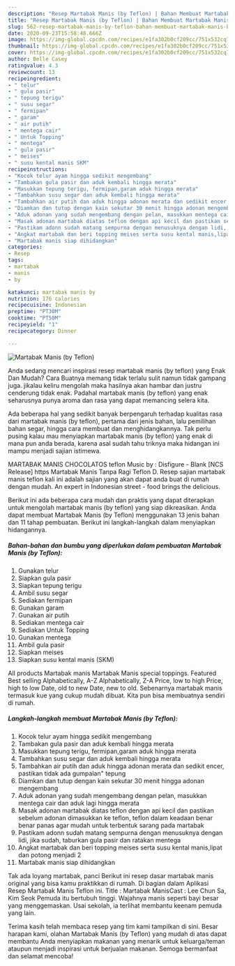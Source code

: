 ```yaml
---
description: "Resep Martabak Manis (by Teflon) | Bahan Membuat Martabak Manis (by Teflon) Yang Sedap"
title: "Resep Martabak Manis (by Teflon) | Bahan Membuat Martabak Manis (by Teflon) Yang Sedap"
slug: 562-resep-martabak-manis-by-teflon-bahan-membuat-martabak-manis-by-teflon-yang-sedap
date: 2020-09-23T15:58:48.666Z
image: https://img-global.cpcdn.com/recipes/e1fa302b0cf209cc/751x532cq70/martabak-manis-by-teflon-foto-resep-utama.jpg
thumbnail: https://img-global.cpcdn.com/recipes/e1fa302b0cf209cc/751x532cq70/martabak-manis-by-teflon-foto-resep-utama.jpg
cover: https://img-global.cpcdn.com/recipes/e1fa302b0cf209cc/751x532cq70/martabak-manis-by-teflon-foto-resep-utama.jpg
author: Belle Casey
ratingvalue: 4.3
reviewcount: 13
recipeingredient:
- " telur"
- " gula pasir"
- " tepung terigu"
- " susu segar"
- " fermipan"
- " garam"
- " air putih"
- " mentega cair"
- " Untuk Topping"
- " mentega"
- " gula pasir"
- " meises"
- " susu kental manis SKM"
recipeinstructions:
- "Kocok telur ayam hingga sedikit mengembang"
- "Tambakan gula pasir dan aduk kembali hingga merata"
- "Masukkan tepung terigu, fermipan,garam aduk hingga merata"
- "Tambahkan susu segar dan aduk kembali hingga merata"
- "Tambahkan air putih dan aduk hingga adonan merata dan sedikit encer, pastikan tidak ada gumpalan&#34; tepung"
- "Diamkan dan tutup dengan kain sekutar 30 menit hingga adonan mengembang"
- "Aduk adonan yang sudah mengembang dengan pelan, masukkan mentega cair dan aduk lagi hingga merata"
- "Masak adonan martabak diatas teflon dengan api kecil dan pastikan sebelum adonan dimasukkan ke teflon, teflon dalam keadaan benar benar panas agar mudah untuk terbentuk sarang pada martabak"
- "Pastikam adonn sudah matang sempurna dengan menusuknya dengan lidi, jika sudah, taburkan gula pasir dan ratakan mentega"
- "Angkat martabak dan beri topping meises serta susu kental manis,lipat dan potong menjadi 2"
- "Martabak manis siap dihidangkan"
categories:
- Resep
tags:
- martabak
- manis
- by

katakunci: martabak manis by 
nutrition: 176 calories
recipecuisine: Indonesian
preptime: "PT30M"
cooktime: "PT50M"
recipeyield: "1"
recipecategory: Dinner

---
```



![Martabak Manis (by Teflon)](https://img-global.cpcdn.com/recipes/e1fa302b0cf209cc/751x532cq70/martabak-manis-by-teflon-foto-resep-utama.jpg)

Anda sedang mencari inspirasi resep martabak manis (by teflon) yang Enak Dan Mudah? Cara Buatnya memang tidak terlalu sulit namun tidak gampang juga. jikalau keliru mengolah maka hasilnya akan hambar dan justru cenderung tidak enak. Padahal martabak manis (by teflon) yang enak seharusnya punya aroma dan rasa yang dapat memancing selera kita.

Ada beberapa hal yang sedikit banyak berpengaruh terhadap kualitas rasa dari martabak manis (by teflon), pertama dari jenis bahan, lalu pemilihan bahan segar, hingga cara membuat dan menghidangkannya. Tak perlu pusing kalau mau menyiapkan martabak manis (by teflon) yang enak di mana pun anda berada, karena asal sudah tahu triknya maka hidangan ini mampu menjadi sajian istimewa.

MARTABAK MANIS CHOCOLATOS teflon Music by : Disfigure - Blank [NCS Release] https Martabak Manis Tanpa Ragi Teflon D. Resep sajian martabak manis teflon kali ini adalah sajian yang akan dapat anda buat di rumah dengan mudah. An expert in Indonesian street - food brings the delicious.


Berikut ini ada beberapa cara mudah dan praktis yang dapat diterapkan untuk mengolah martabak manis (by teflon) yang siap dikreasikan. Anda dapat membuat Martabak Manis (by Teflon) menggunakan 13 jenis bahan dan 11 tahap pembuatan. Berikut ini langkah-langkah dalam menyiapkan hidangannya.

<!--inarticleads1-->

##### Bahan-bahan dan bumbu yang diperlukan dalam pembuatan Martabak Manis (by Teflon):

1. Gunakan  telur
1. Siapkan  gula pasir
1. Siapkan  tepung terigu
1. Ambil  susu segar
1. Sediakan  fermipan
1. Gunakan  garam
1. Gunakan  air putih
1. Sediakan  mentega cair
1. Sediakan  Untuk Topping
1. Gunakan  mentega
1. Ambil  gula pasir
1. Siapkan  meises
1. Siapkan  susu kental manis (SKM)


All products Martabak manis Martabak Manis special toppings. Featured Best selling Alphabetically, A-Z Alphabetically, Z-A Price, low to high Price, high to low Date, old to new Date, new to old. Sebenarnya martabak manis termasuk kue yang cukup mudah dibuat. Kita pun bisa membuatnya sendiri di rumah. 

<!--inarticleads2-->

##### Langkah-langkah membuat Martabak Manis (by Teflon):

1. Kocok telur ayam hingga sedikit mengembang
1. Tambakan gula pasir dan aduk kembali hingga merata
1. Masukkan tepung terigu, fermipan,garam aduk hingga merata
1. Tambahkan susu segar dan aduk kembali hingga merata
1. Tambahkan air putih dan aduk hingga adonan merata dan sedikit encer, pastikan tidak ada gumpalan&#34; tepung
1. Diamkan dan tutup dengan kain sekutar 30 menit hingga adonan mengembang
1. Aduk adonan yang sudah mengembang dengan pelan, masukkan mentega cair dan aduk lagi hingga merata
1. Masak adonan martabak diatas teflon dengan api kecil dan pastikan sebelum adonan dimasukkan ke teflon, teflon dalam keadaan benar benar panas agar mudah untuk terbentuk sarang pada martabak
1. Pastikam adonn sudah matang sempurna dengan menusuknya dengan lidi, jika sudah, taburkan gula pasir dan ratakan mentega
1. Angkat martabak dan beri topping meises serta susu kental manis,lipat dan potong menjadi 2
1. Martabak manis siap dihidangkan


Tak ada loyang martabak, panci Berikut ini resep dasar martabak manis original yang bisa kamu praktikkan di rumah. Di bagian dalam Aplikasi Resep Martabak Manis Teflon ini. Title : Martabak ManisCast : Lee Chun Sa, Kim Seok Pemuda itu bertubuh tinggi. Wajahnya manis seperti bayi besar yang menggemaskan. Usai sekolah, ia terlihat membantu keenam pemuda yang lain. 

Terima kasih telah membaca resep yang tim kami tampilkan di sini. Besar harapan kami, olahan Martabak Manis (by Teflon) yang mudah di atas dapat membantu Anda menyiapkan makanan yang menarik untuk keluarga/teman ataupun menjadi inspirasi untuk berjualan makanan. Semoga bermanfaat dan selamat mencoba!
